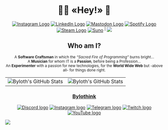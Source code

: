 <h1 align="center">
  🧑‍💻 «Hey!» 👋
</h1>

<div align="center">
  <!-- https://shields.io/ -->
  <!-- https://simpleicons.org/ -->
  <a href="https://www.instagram.com/byloth.dev/" title="Instagram"><img src="https://img.shields.io/static/v1?color=E4405F&label=&logo=instagram&logoColor=white&message=Instagram&style=flat" alt="Instagram Logo" /></a>
  <a href="https://www.linkedin.com/in/byloth/" title="LinkedIn"><img src="https://img.shields.io/static/v1?color=0A66C2&label=&logo=linkedin&logoColor=white&message=LinkedIn&style=flat" alt="LinkedIn Logo" /></a>
  <a href="https://mastodon.uno/@byloth" title="Mastodon"><img src="https://img.shields.io/static/v1?color=6364FF&label=&logo=mastodon&logoColor=white&message=Mastodon&style=flat" alt="Mastodon Logo" /></a>
  <a href="https://open.spotify.com/user/21q4g5zjmgfv5qctquiqawkgq" title="Spotify"><img src="https://img.shields.io/static/v1?color=1DB954&label=&logo=spotify&logoColor=white&message=Spotify&style=flat" alt="Spotify Logo" /></a>
  <a href="https://steamcommunity.com/id/byloth/" title="Steam"><img src="https://img.shields.io/static/v1?color=000000&label=&logo=steam&logoColor=white&message=Steam&style=flat" alt="Steam Logo" /></a>
  <a href="https://suno.com/@byloth" title="Suno"><img src="https://img.shields.io/static/v1?color=000000&label=&logo=suno&logoColor=white&message=Suno&style=flat" alt="Suno" /></a>
  <sup>|</sup>
  <img src="https://komarev.com/ghpvc/?username=Byloth&abbreviated=true" />
</div>

<h2 align="center">
  Who am I?
</h2>

<div align="center">
  <p>
     <sup>
       A <strong>Software Craftsman</strong> in which the <i>“Sacred Fire of Programming”</i> burns bright...<br />
       A <strong>Musician</strong> for whom IT is a <strong>Passion</strong>, before being a Profession...<br />
       An <strong>Experimenter</strong> with a passion for new technologies, for the <strong>World Wide Web</strong> but -above all- for things done right.
     </sup>
  </p>
</div>

<div align="center">
  <table>
    <tr>
      <td>
        <img src="https://github-readme-stats.vercel.app/api?username=Byloth&count_private=true&show_icons=true&bg_color=00000000&hide_border=true&text_color=86888b" alt="Byloth's GitHub Stats" title="Byloth's GitHub Stats" />
      </td>
      <td>
        <img src="https://github-readme-stats.vercel.app/api/top-langs/?username=Byloth&hide=html&langs_count=10&layout=compact&bg_color=00000000&hide_border=true&text_color=86888b" alt="Byloth's GitHub Stats" title="Byloth's GitHub Stats" />
      </td>
    </tr>
  </table>
</div>

<h3 align="center">
  <a href="https://github.com/Bylothink" title="Bylothink">
     Bylothink
  </a>
</h3>

<div align="center">
  <a href="https://discord.gg/5QvHTwzvqW" title="Discord"><img src="https://img.shields.io/static/v1?color=5865F2&label=&logo=discord&logoColor=white&message=Discord&style=flat" alt="Discord logo" /></a>
  <a href="https://www.instagram.com/bylothink/" title="Instagram"><img src="https://img.shields.io/static/v1?color=E4405F&label=&logo=instagram&logoColor=white&message=Instagram&style=flat" alt="Instagram logo" /></a>
  <a href="https://t.me/bylothink" title="Telegram"><img src="https://img.shields.io/static/v1?color=26A5E4&label=&logo=telegram&logoColor=white&message=Telegram&style=flat" alt="Telegram logo" /></a>
  <a href="https://www.twitch.tv/bylothink" title="Twitch"><img src="https://img.shields.io/static/v1?color=9146FF&label=&logo=twitch&logoColor=white&message=Twitch&style=flat" alt="Twitch logo" /></a>
  <a href="https://www.youtube.com/@bylothink" title="YouTube"><img src="https://img.shields.io/static/v1?color=FF0000&label=&logo=youtube&logoColor=white&message=YouTube&style=flat" alt="YouTube logo" /></a>
</div>

<!--
**Byloth/byloth** is a ✨ _special_ ✨ repository because its `README.md` (this file) appears on your GitHub profile.

Here are some ideas to get you started:

- 🔭 I’m currently working on ...
- 🌱 I’m currently learning ...
- 👯 I’m looking to collaborate on ...
- 🤔 I’m looking for help with ...
- 💬 Ask me about ...
- 📫 How to reach me: ...
- 😄 Pronouns: ...
- ⚡ Fun fact: ...
-->

<!-- https://yhype.me/ -->
![](https://hit.yhype.me/github/profile?user_id=14953974)
